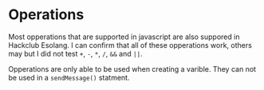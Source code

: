 # Operations

Most opperations that are supported in javascript are also suppored in Hackclub Esolang. I can confirm that all of these opperations work, others may but I did not test `+`, `-`, `*`, `/`, `&&` and `||`. 

Opperations are only able to be used when creating a varible. They can not be used in a `sendMessage()` statment.